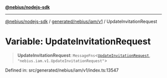 [**@nebius/nodejs-sdk**](../../../../../README.md)

***

[@nebius/nodejs-sdk](../../../../../README.md) / [generated/nebius/iam/v1](../README.md) / UpdateInvitationRequest

# Variable: UpdateInvitationRequest

> **UpdateInvitationRequest**: `MessageFns`\<[`UpdateInvitationRequest`](../interfaces/UpdateInvitationRequest.md), `"nebius.iam.v1.UpdateInvitationRequest"`\>

Defined in: src/generated/nebius/iam/v1/index.ts:13547
